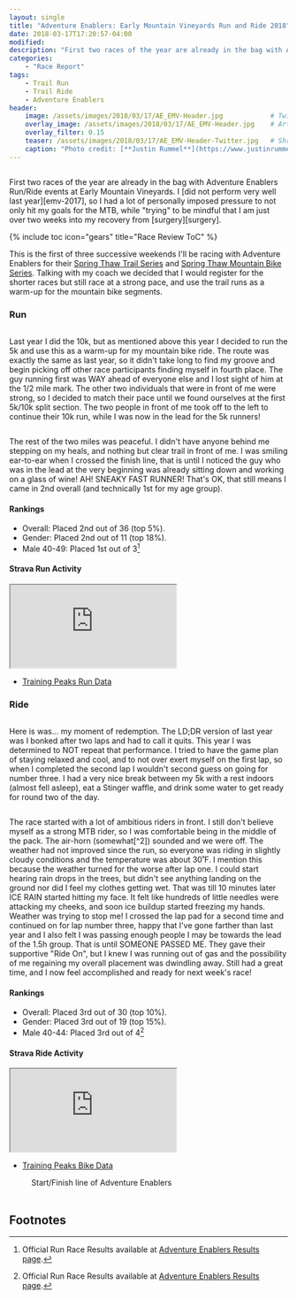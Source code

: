 ```yaml
---
layout: single
title: "Adventure Enablers: Early Mountain Vineyards Run and Ride 2018"
date: 2018-03-17T17:20:57-04:00
modified:
description: "First two races of the year are already in the bag with Adventure Enablers Run/Ride events at Early Mountain Vineyards." 	# For Twitter, not the Title
categories:
    - "Race Report"
tags:
    - Trail Run
    - Trail Ride
    - Adventure Enablers
header:
    image: /assets/images/2018/03/17/AE_EMV-Header.jpg            # Twitter (use 'overlay_image')
    overlay_image: /assets/images/2018/03/17/AE_EMV-Header.jpg    # Article header at 2048x768
    overlay_filter: 0.15
    teaser: /assets/images/2018/03/17/AE_EMV-Header-Twitter.jpg   # Shrink image to 575x216
    caption: "Photo credit: [**Justin Rummel**](https://www.justinrummel.com)"
---
```


<figure class="align-left"><a href="{{ site.url }}/assets/images/2018/03/17/AE_EMV_LG-2.jpg"><img src="{{ site.url }}/assets/images/2018/03/17/AE_EMV_SM-2.jpg" alt="" /></a></figure>First two races of the year are already in the bag with Adventure Enablers Run/Ride events at Early Mountain Vineyards.  I [did not perform very well last year][emv-2017], so I had a lot of personally imposed pressure to not only hit my goals for the MTB, while "trying" to be mindful that I am just over two weeks into my recovery from [surgery][surgery].

<!-- Table of Contents -->
{% include toc icon="gears" title="Race Review ToC" %}

This is the first of three successive weekends I'll be racing with Adventure Enablers for their [Spring Thaw Trail Series][thaw-trail] and [Spring Thaw Mountain Bike Series][thaw-mtb].  Talking with my coach we decided that I would register for the shorter races but still race at a strong pace, and use the trail runs as a warm-up for the mountain bike segments.


### Run

<figure class="align-right"><a href="{{ site.url }}/assets/images/2018/03/17/AE_EMV_LG-1.jpg"><img src="{{ site.url }}/assets/images/2018/03/17/AE_EMV_SM-1.jpg" alt="" /></a></figure>Last year I did the 10k, but as mentioned above this year I decided to run the 5k and use this as a warm-up for my mountain bike ride.  The route was exactly the same as last year, so it didn't take long to find my groove and begin picking off other race participants finding myself in fourth place.  The guy running first was WAY ahead of everyone else and I lost sight of him at the 1/2 mile mark.  The other two individuals that were in front of me were strong, so I decided to match their pace until we found ourselves at the first 5k/10k split section.  The two people in front of me took off to the left to continue their 10k run, while I was now in the lead for the 5k runners!

<figure class="align-left"><a href="{{ site.url }}/assets/images/2018/03/17/AE_EMV_LG-4.jpg"><img src="{{ site.url }}/assets/images/2018/03/17/AE_EMV_SM-4.jpg" alt="" /></a></figure>The rest of the two miles was peaceful.  I didn't have anyone behind me stepping on my heals, and nothing but clear trail in front of me.  I was smiling ear-to-ear when I crossed the finish line, that is until I noticed the guy who was in the lead at the very beginning was already sitting down and working on a glass of wine!  AH!  SNEAKY FAST RUNNER!  That's OK, that still means I came in 2nd overall (and technically 1st for my age group).

#### Rankings

- Overall: Placed 2nd out of 36 (top 5%).
- Gender: Placed 2nd out of 11 (top 18%).
- Male 40-49: Placed 1st out of 3[^1]

<!-- Strava Frame -->
#### Strava Run Activity
<div class="embed-container embed-container-strava">
    <iframe src='https://www.strava.com/activities/1457332873/embed/f2e29ea5d59af976f60684375ccd0414e117f64a' scrolling='no' allowtransparency webkitAllowFullScreen mozallowfullscreen allowFullScreen></iframe>
</div>

- [Training Peaks Run Data](http://tpks.ws/BTJPOTYIADZHVK2QODOOR455WI)


### Ride

<figure class="align-left"><a href="{{ site.url }}/assets/images/2018/03/17/AE_EMV_LG-5.jpg"><img src="{{ site.url }}/assets/images/2018/03/17/AE_EMV_SM-5.jpg" alt="" /></a></figure>Here is was... my moment of redemption.  The LD;DR version of last year was I bonked after two laps and had to call it quits.  This year I was determined to NOT repeat that performance.  I tried to have the game plan of staying relaxed and cool, and to not over exert myself on the first lap, so when I completed the second lap I wouldn't second guess on going for number three.  I had a very nice break between my 5k with a rest indoors (almost fell asleep), eat a Stinger waffle, and drink some water to get ready for round two of the day.

<figure class="align-right"><a href="{{ site.url }}/assets/images/2018/03/17/AE_EMV_LG-6.jpg"><img src="{{ site.url }}/assets/images/2018/03/17/AE_EMV_SM-6.jpg" alt="" /></a></figure>The race started with a lot of ambitious riders in front.  I still don't believe myself as a strong MTB rider, so I was comfortable being in the middle of the pack.  The air-horn (somewhat[^2]) sounded and we were off.  The weather had not improved since the run, so everyone was riding in slightly cloudy conditions and the temperature was about 30˚F.  I mention this because the weather turned for the worse after lap one.  I could start hearing rain drops in the trees, but didn't see anything landing on the ground nor did I feel my clothes getting wet.  That was till 10 minutes later ICE RAIN started hitting my face.  It felt like hundreds of little needles were attacking my cheeks, and soon ice buildup started freezing my hands.  Weather was trying to stop me!  I crossed the lap pad for a second time and continued on for lap number three, happy that I've gone farther than last year and I also felt I was passing enough people I may be towards the lead of the 1.5h group.  That is until SOMEONE PASSED ME.  They gave their supportive "Ride On", but I knew I was running out of gas and the possibility of me regaining my overall placement was dwindling away.  Still had a great time, and I now feel accomplished and ready for next week's race!

#### Rankings

- Overall: Placed 3rd out of 30 (top 10%).
- Gender: Placed 3rd out of 19 (top 15%).
- Male 40-44: Placed 3rd out of 4[^1]

<!-- Strava Frame -->
#### Strava Ride Activity
<div class="embed-container embed-container-strava">
    <iframe src='https://www.strava.com/activities/1457723967/embed/932e1e9f2b44671c3b0c408b7dd1c3df5c764554' scrolling='no' allowtransparency webkitAllowFullScreen mozallowfullscreen allowFullScreen></iframe>
</div>

- [Training Peaks Bike Data](http://tpks.ws/Y4Y2MI3OYU35QV6R2JSD52F4FE)

<!-- big picture in center -->
<figure class="align-center"><a href="{{ site.url }}/assets/images/2018/03/17/AE_EMV_LG-3.jpg"><img src="{{ site.url }}/assets/images/2018/03/17/AE_EMV_SM-3.jpg" alt="" /></a>
<figcaption class="align-text-center">Start/Finish line of Adventure Enablers</figcaption><br />
</figure>

<!--
#### Updated 2016-09-02 (Race Photos)

half third fourth fifth sixth

<figure class="fourth">
<a href="{{ site.url }}/assets/images/2018/03/17/EVENT-PRO-LG-1.jpg"><img src="{{ site.url }}/assets/images/2018/03/17/EVENT-PRO-SM-1.jpg" alt="" /></a>
<a href="{{ site.url }}/assets/images/2018/03/17/EVENT-PRO-LG-2.jpg"><img src="{{ site.url }}/assets/images/2018/03/17/EVENT-PRO-SM-2.jpg" alt="" /></a>
<a href="{{ site.url }}/assets/images/2018/03/17/EVENT-PRO-LG-3.jpg"><img src="{{ site.url }}/assets/images/2018/03/17/EVENT-PRO-SM-3.jpg" alt="" /></a>
<a href="{{ site.url }}/assets/images/2018/03/17/EVENT-PRO-LG-4.jpg"><img src="{{ site.url }}/assets/images/2018/03/17/EVENT-PRO-SM-4.jpg" alt="" /></a>
</figure>
-->


Footnotes
---

[^1]: Official Run Race Results available at [Adventure Enablers Results page][event_results].
[^2]: Air-Horns do not like cold weather.  After the first two pathetic sounds for the 2.5h and 2h riders... Mark just screamed "GO" for the 1.5h riders.  LOL!

[surgery]: https://www.instagram.com/p/Bf0tlmAlF2k/?taken-by=justin.rummel
[event_results]: https://runsignup.com/race/results/?raceId=41633#resultSetId-109227
[emv-2017]: https://www.justinrummel.com/adventure-enablers-early-mountain-vineyards-run-and-ride-2017/
[thaw-trail]: https://www.adventureenablers.com/spring-thaw-trail-series
[thaw-mtb]: https://www.adventureenablers.com/springthawmtb